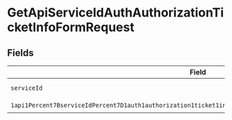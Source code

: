 # GetApiServiceIdAuthAuthorizationTicketInfoFormRequest


## Fields

| Field                                                                                                                                                                                                                                                 | Type                                                                                                                                                                                                                                                  | Required                                                                                                                                                                                                                                              | Description                                                                                                                                                                                                                                           |
| ----------------------------------------------------------------------------------------------------------------------------------------------------------------------------------------------------------------------------------------------------- | ----------------------------------------------------------------------------------------------------------------------------------------------------------------------------------------------------------------------------------------------------- | ----------------------------------------------------------------------------------------------------------------------------------------------------------------------------------------------------------------------------------------------------- | ----------------------------------------------------------------------------------------------------------------------------------------------------------------------------------------------------------------------------------------------------- |
| `serviceId`                                                                                                                                                                                                                                           | *String*                                                                                                                                                                                                                                              | :heavy_check_mark:                                                                                                                                                                                                                                    | A service ID                                                                                                                                                                                                                                          |
| `1api1Percent7BserviceIdPercent7D1auth1authorization1ticket1infoGetRequestBodyContentApplication1jsonSchema`                                                                                                                                          | [1api1Percent7BserviceIdPercent7D1auth1authorization1ticket1infoGetRequestBodyContentApplication1jsonSchema](../../models/components/Oneapi1Percent7BserviceIdPercent7D1auth1authorization1ticket1infoGetRequestBodyContentApplication1jsonSchema.md) | :heavy_check_mark:                                                                                                                                                                                                                                    | N/A                                                                                                                                                                                                                                                   |